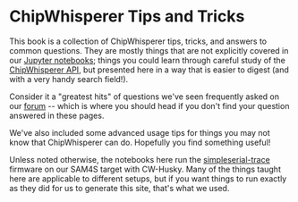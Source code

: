 # ChipWhisperer Tips and Tricks

This book is a collection of ChipWhisperer tips, tricks, and answers to
common questions. They are mostly things that are not explicitly covered in
our [Jupyter notebooks](https://github.com/newaetech/chipwhisperer-jupyter); 
things you could learn through careful study of the 
[ChipWhisperer API](https://chipwhisperer.readthedocs.io/en/latest/scope-api.html), 
but presented here in a way that is easier to digest (and with a very handy
search field!).

Consider it a "greatest hits" of questions we've seen frequently asked on our
[forum](https://forum.newae.com) -- which is where you should head if you
don't find your question answered in these pages.

We've also included some advanced usage tips for things you may not know
that ChipWhisperer can do. Hopefully you find something useful!

Unless noted otherwise, the notebooks here run the
[simpleserial-trace](https://github.com/newaetech/chipwhisperer/blob/develop/firmware/mcu/simpleserial-trace/simpleserial-trace-CW308_SAM4S.hex)
firmware on our SAM4S target with CW-Husky. Many of the things taught here are
applicable to different setups, but if you want things to run exactly as they
did for us to generate this site, that's what we used.


```{tableofcontents}
```
